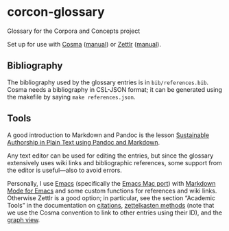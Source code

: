 # corcon-glossary
Glossary for the Corpora and Concepts project

Set up for use with [Cosma](https://cosma.graphlab.fr/en/) ([manual](https://cosma.graphlab.fr/en/docs/user-manual/)) or [Zettlr](https://www.zettlr.com) ([manual](https://docs.zettlr.com/en/)).

## Bibliography

The bibliography used by the glossary entries is in `bib/references.bib`.  Cosma needs a bibliography in CSL-JSON format; it can be generated using the makefile by saying `make references.json`.

## Tools

A good introduction to Markdown and Pandoc is the lesson [Sustainable Authorship in Plain Text using Pandoc and Markdown](https://programminghistorian.org/en/lessons/sustainable-authorship-in-plain-text-using-pandoc-and-markdown).

Any text editor can be used for editing the entries, but since the glossary extensively uses wiki links and bibliographic references, some support from the editor is useful—also to avoid errors.

Personally, I use [Emacs](https://www.gnu.org/software/emacs/) (specifically the [Emacs Mac port](https://bitbucket.org/mituharu/emacs-mac/src/master/)) with [Markdown Mode for Emacs](https://jblevins.org/projects/markdown-mode/) and some custom functions for references and wiki links.  Otherwise Zettlr is  a good option; in particular, see the section “Academic Tools” in the documentation on [citations](https://docs.zettlr.com/en/academic/citations/), [zettelkasten methods](https://docs.zettlr.com/en/academic/zkn-method/) (note that we use the Cosma convention to link to other entries using their ID), and the [graph view](https://docs.zettlr.com/en/academic/graph/).

